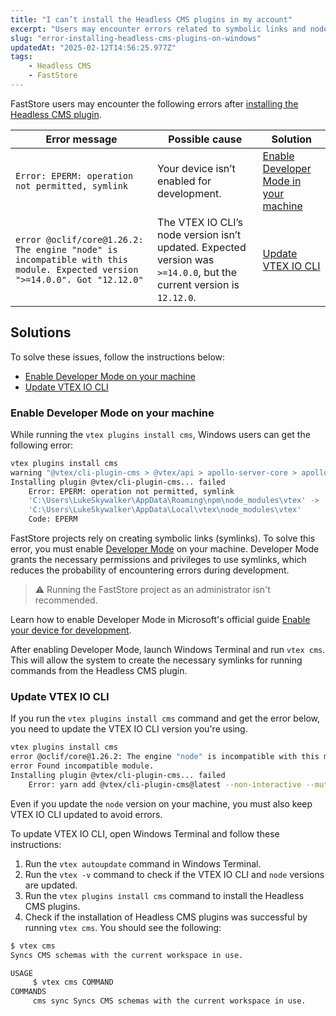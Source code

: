```yaml
---
title: "I can’t install the Headless CMS plugins in my account"
excerpt: "Users may encounter errors related to symbolic links and node version incompatibility."
slug: "error-installing-headless-cms-plugins-on-windows"
updatedAt: "2025-02-12T14:56:25.977Z"
tags:
    - Headless CMS
    - FastStore
---
```


FastStore users may encounter the following errors after [installing the Headless CMS plugin](https://developers.vtex.com/docs/guides/faststore/headless-cms-1-configuring-the-vtex-account#step-1-setting-up-the-command-line-environment).

| Error message                                                                 | Possible cause                                                                 | Solution                                                                                       |
|-------------------------------------------------------------------------------|--------------------------------------------------------------------------------|-----------------------------------------------------------------------------------------------|
| `Error: EPERM: operation not permitted, symlink`                              | Your device isn’t enabled for development.                                     | [Enable Developer Mode in your machine](https://developers.vtex.com/docs/troubleshooting/error-installing-headless-cms-plugins-on-windows#enable-developer-mode-in-your-machine) |
| `error @oclif/core@1.26.2: The engine "node" is incompatible with this module. Expected version ">=14.0.0". Got "12.12.0"` | The VTEX IO CLI’s node version isn’t updated. Expected version was `>=14.0.0`, but the current version is `12.12.0`. | [Update VTEX IO CLI](https://developers.vtex.com/docs/troubleshooting/error-installing-headless-cms-plugins-on-windows#update-vtex-io-cli) |

## Solutions

To solve these issues, follow the instructions below:

- [Enable Developer Mode on your machine](#enable-developer-mode-on-your-machine)
- [Update VTEX IO CLI](#update-vtex-io-cli)

### Enable Developer Mode on your machine

While running the `vtex plugins install cms`, Windows users can get the following error:

```sh
vtex plugins install cms
warning "@vtex/cli-plugin-cms > @vtex/api > apollo-server-core > apollo-graphql@0.9.5" has incorrect peer dependency "graphql@^14.2.1 || ^15.0.0".
Installing plugin @vtex/cli-plugin-cms... failed
    Error: EPERM: operation not permitted, symlink
    'C:\Users\LukeSkywalker\AppData\Roaming\npm\node_modules\vtex' ->
    'C:\Users\LukeSkywalker\AppData\Local\vtex\node_modules\vtex'
    Code: EPERM
```

FastStore projects rely on creating symbolic links (symlinks). To solve this error, you must enable [Developer Mode](https://learn.microsoft.com/en-us/windows/apps/get-started/enable-your-device-for-development#accessing-settings-for-developers) on your machine. Developer Mode grants the necessary permissions and privileges to use symlinks, which reduces the probability of encountering errors during development.

> ⚠️ Running the FastStore project as an administrator isn't recommended.

Learn how to enable Developer Mode in Microsoft's official guide [Enable your device for development](https://learn.microsoft.com/en-us/windows/apps/get-started/enable-your-device-for-development#accessing-settings-for-developers).

After enabling Developer Mode, launch Windows Terminal and run `vtex cms`. This will allow the system to create the necessary symlinks for running commands from the Headless CMS plugin.

### Update VTEX IO CLI

If you run the `vtex plugins install cms` command and get the error below, you need to update the VTEX IO CLI version you're using.

```sh
vtex plugins install cms
error @oclif/core@1.26.2: The engine "node" is incompatible with this module. Expected version ">=14.0.0". Got "12.12.0"
error Found incompatible module.
Installing plugin @vtex/cli-plugin-cms... failed
    Error: yarn add @vtex/cli-plugin-cms@latest --non-interactive --mutex=file:C:\Users\barbara.celi\AppData\Local\vtex\yarn.lock --preferred-cach
```

Even if you update the `node` version on your machine, you must also keep VTEX IO CLI updated to avoid errors.

To update VTEX IO CLI, open Windows Terminal and follow these instructions:

1. Run the `vtex autoupdate` command in Windows Terminal.
2. Run the `vtex -v` command to check if the VTEX IO CLI and `node` versions are updated.
3. Run the `vtex plugins install cms` command to install the Headless CMS plugins.
4. Check if the installation of Headless CMS plugins was successful by running `vtex cms`. You should see the following:

```sh
$ vtex cms
Syncs CMS schemas with the current workspace in use.

USAGE
     $ vtex cms COMMAND
COMMANDS
     cms sync Syncs CMS schemas with the current workspace in use.
```
